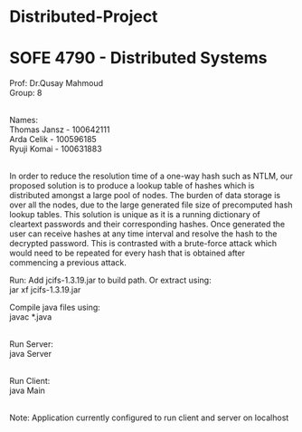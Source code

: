 # Distributed-Project
# SOFE 4790 - Distributed Systems

Prof: Dr.Qusay Mahmoud <br>
Group: 8 <br><br>

Names:<br>
Thomas Jansz - 100642111<br>
Arda Celik - 100596185<br>
Ryuji Komai - 100631883<br><br>

In order to reduce the resolution time of a one-way hash such as NTLM, our proposed solution is to produce a lookup table of hashes which is distributed amongst a large pool of nodes. The burden of data storage is over all the nodes, due to the large generated file size of precomputed hash lookup tables. This solution is unique as it is a running dictionary of cleartext passwords and their corresponding hashes. Once generated the user can receive hashes at any time interval and resolve the hash to the decrypted password. This is contrasted with a brute-force attack which would need to be repeated for every hash that is obtained after commencing a previous attack.

Run:
Add jcifs-1.3.19.jar to build path. Or extract using: <br>
jar xf jcifs-1.3.19.jar

Compile java files using: <br>
javac *.java <br><br>

Run Server: <br>
java Server <br> <br>

Run Client: <br>
java Main <br><br>



Note: Application currently configured to run client and server on localhost
